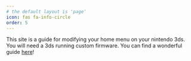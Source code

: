 ```yaml
---
# the default layout is 'page'
icon: fas fa-info-circle
order: 5
---
```



This site is a guide for modifying your home menu on your nintendo 3ds. You will need a 3ds running custom firmware. You can find a wonderful guide [here](https://3ds.hacks.guide)!
